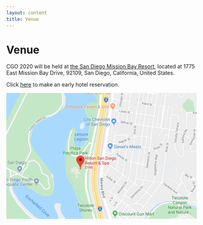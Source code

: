 ```yaml
---
layout: content
title: Venue
---
```

# Venue
CGO 2020 will be held at [the San Diego Mission Bay Resort](https://www.missionbayresort.com/), located at 1775 East Mission Bay Drive, 92109, San Diego, California, United States.

Click [here](https://gc.synxis.com/rez.aspx?Hotel=10372&Chain=11910&arrive=2/23/2020&depart=2/26/2020&adult=1&child=0&group=ACM220) to make an early hotel reservation.

![hotel](img/hotel.jpg)
